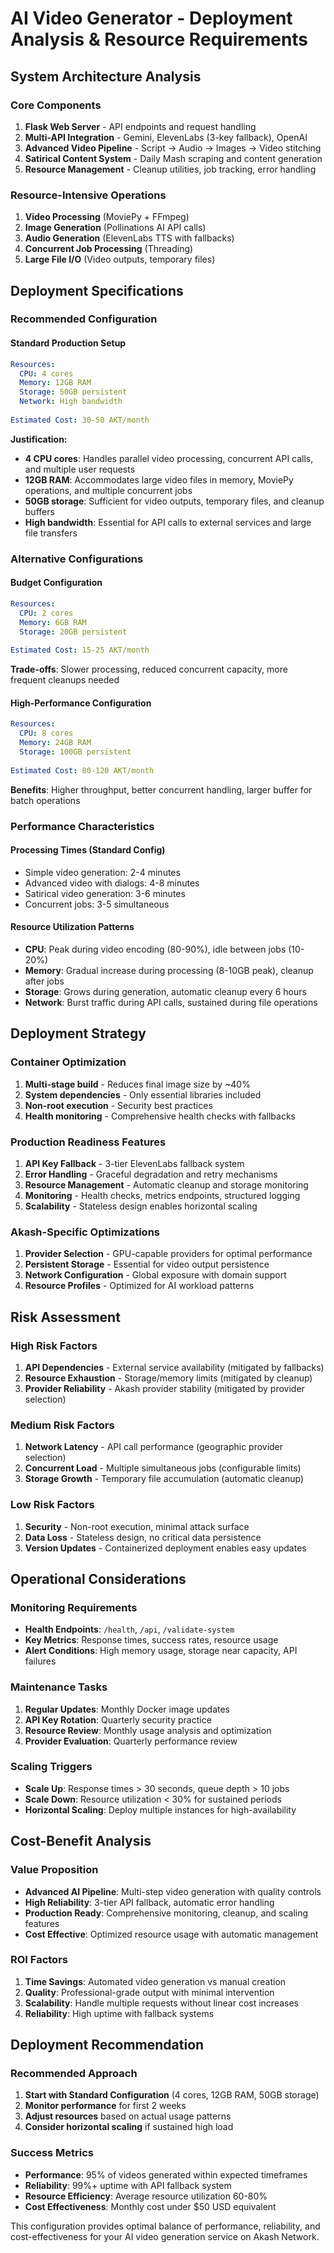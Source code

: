 # AI Video Generator - Deployment Analysis & Resource Requirements

## System Architecture Analysis

### Core Components
1. **Flask Web Server** - API endpoints and request handling
2. **Multi-API Integration** - Gemini, ElevenLabs (3-key fallback), OpenAI
3. **Advanced Video Pipeline** - Script → Audio → Images → Video stitching
4. **Satirical Content System** - Daily Mash scraping and content generation
5. **Resource Management** - Cleanup utilities, job tracking, error handling

### Resource-Intensive Operations
1. **Video Processing** (MoviePy + FFmpeg)
2. **Image Generation** (Pollinations AI API calls)
3. **Audio Generation** (ElevenLabs TTS with fallbacks)
4. **Concurrent Job Processing** (Threading)
5. **Large File I/O** (Video outputs, temporary files)

## Deployment Specifications

### Recommended Configuration

#### **Standard Production Setup**
```yaml
Resources:
  CPU: 4 cores
  Memory: 12GB RAM
  Storage: 50GB persistent
  Network: High bandwidth
  
Estimated Cost: 30-50 AKT/month
```

**Justification:**
- **4 CPU cores**: Handles parallel video processing, concurrent API calls, and multiple user requests
- **12GB RAM**: Accommodates large video files in memory, MoviePy operations, and multiple concurrent jobs
- **50GB storage**: Sufficient for video outputs, temporary files, and cleanup buffers
- **High bandwidth**: Essential for API calls to external services and large file transfers

### Alternative Configurations

#### **Budget Configuration**
```yaml
Resources:
  CPU: 2 cores
  Memory: 6GB RAM  
  Storage: 20GB persistent
  
Estimated Cost: 15-25 AKT/month
```
**Trade-offs**: Slower processing, reduced concurrent capacity, more frequent cleanups needed

#### **High-Performance Configuration**
```yaml
Resources:
  CPU: 8 cores
  Memory: 24GB RAM
  Storage: 100GB persistent
  
Estimated Cost: 80-120 AKT/month
```
**Benefits**: Higher throughput, better concurrent handling, larger buffer for batch operations

### Performance Characteristics

#### **Processing Times (Standard Config)**
- Simple video generation: 2-4 minutes
- Advanced video with dialogs: 4-8 minutes
- Satirical video generation: 3-6 minutes
- Concurrent jobs: 3-5 simultaneous

#### **Resource Utilization Patterns**
- **CPU**: Peak during video encoding (80-90%), idle between jobs (10-20%)
- **Memory**: Gradual increase during processing (8-10GB peak), cleanup after jobs
- **Storage**: Grows during generation, automatic cleanup every 6 hours
- **Network**: Burst traffic during API calls, sustained during file operations

## Deployment Strategy

### **Container Optimization**
1. **Multi-stage build** - Reduces final image size by ~40%
2. **System dependencies** - Only essential libraries included
3. **Non-root execution** - Security best practices
4. **Health monitoring** - Comprehensive health checks with fallbacks

### **Production Readiness Features**
1. **API Key Fallback** - 3-tier ElevenLabs fallback system
2. **Error Handling** - Graceful degradation and retry mechanisms  
3. **Resource Management** - Automatic cleanup and storage monitoring
4. **Monitoring** - Health checks, metrics endpoints, structured logging
5. **Scalability** - Stateless design enables horizontal scaling

### **Akash-Specific Optimizations**
1. **Provider Selection** - GPU-capable providers for optimal performance
2. **Persistent Storage** - Essential for video output persistence
3. **Network Configuration** - Global exposure with domain support
4. **Resource Profiles** - Optimized for AI workload patterns

## Risk Assessment

### **High Risk Factors**
1. **API Dependencies** - External service availability (mitigated by fallbacks)
2. **Resource Exhaustion** - Storage/memory limits (mitigated by cleanup)
3. **Provider Reliability** - Akash provider stability (mitigated by provider selection)

### **Medium Risk Factors**
1. **Network Latency** - API call performance (geographic provider selection)
2. **Concurrent Load** - Multiple simultaneous jobs (configurable limits)
3. **Storage Growth** - Temporary file accumulation (automatic cleanup)

### **Low Risk Factors**
1. **Security** - Non-root execution, minimal attack surface
2. **Data Loss** - Stateless design, no critical data persistence
3. **Version Updates** - Containerized deployment enables easy updates

## Operational Considerations

### **Monitoring Requirements**
- **Health Endpoints**: `/health`, `/api`, `/validate-system`
- **Key Metrics**: Response times, success rates, resource usage
- **Alert Conditions**: High memory usage, storage near capacity, API failures

### **Maintenance Tasks**
1. **Regular Updates**: Monthly Docker image updates
2. **API Key Rotation**: Quarterly security practice
3. **Resource Review**: Monthly usage analysis and optimization
4. **Provider Evaluation**: Quarterly performance review

### **Scaling Triggers**
- **Scale Up**: Response times > 30 seconds, queue depth > 10 jobs
- **Scale Down**: Resource utilization < 30% for sustained periods
- **Horizontal Scaling**: Deploy multiple instances for high-availability

## Cost-Benefit Analysis

### **Value Proposition**
- **Advanced AI Pipeline**: Multi-step video generation with quality controls
- **High Reliability**: 3-tier API fallback, automatic error handling
- **Production Ready**: Comprehensive monitoring, cleanup, and scaling features
- **Cost Effective**: Optimized resource usage with automatic management

### **ROI Factors**
1. **Time Savings**: Automated video generation vs manual creation
2. **Quality**: Professional-grade output with minimal intervention
3. **Scalability**: Handle multiple requests without linear cost increases
4. **Reliability**: High uptime with fallback systems

## Deployment Recommendation

### **Recommended Approach**
1. **Start with Standard Configuration** (4 cores, 12GB RAM, 50GB storage)
2. **Monitor performance** for first 2 weeks
3. **Adjust resources** based on actual usage patterns
4. **Consider horizontal scaling** if sustained high load

### **Success Metrics**
- **Performance**: 95% of videos generated within expected timeframes
- **Reliability**: 99%+ uptime with API fallback system
- **Resource Efficiency**: Average resource utilization 60-80%
- **Cost Effectiveness**: Monthly cost under $50 USD equivalent

This configuration provides optimal balance of performance, reliability, and cost-effectiveness for your AI video generation service on Akash Network.